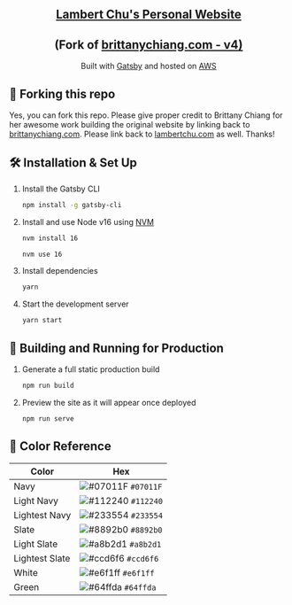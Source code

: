 <h2 align="center">
  <a href="https://lambertchu.com" target="_blank"> Lambert Chu's Personal Website</a>
</h2>
<h2 align="center">
   (Fork of <a href="https://brittanychiang.com" target="_blank"> brittanychiang.com - v4)</a>
</h2>

<p align="center">
  Built with <a href="https://www.gatsbyjs.org/" target="_blank">Gatsby</a> and hosted on <a href="https://aws.amazon.com" target="_blank">AWS</a>
</p>

## 🚨 Forking this repo

Yes, you can fork this repo. Please give proper credit to Brittany Chiang for her awesome work building the original website by linking back to [brittanychiang.com](https://brittanychiang.com). Please link back to [lambertchu.com](https://lambertchu.com) as well. Thanks!

## 🛠 Installation & Set Up

1. Install the Gatsby CLI

   ```sh
   npm install -g gatsby-cli
   ```

2. Install and use Node v16 using [NVM](https://github.com/nvm-sh/nvm)

   ```sh
   nvm install 16

   nvm use 16
   ```

3. Install dependencies

   ```sh
   yarn
   ```

4. Start the development server

   ```sh
   yarn start
   ```

## 🚀 Building and Running for Production

1. Generate a full static production build

   ```sh
   npm run build
   ```

1. Preview the site as it will appear once deployed

   ```sh
   npm run serve
   ```

## 🎨 Color Reference

| Color          | Hex                                                                |
| -------------- | ------------------------------------------------------------------ |
| Navy           | ![#07011F](https://via.placeholder.com/10/07011F?text=+) `#07011F` |
| Light Navy     | ![#112240](https://via.placeholder.com/10/07011F?text=+) `#112240` |
| Lightest Navy  | ![#233554](https://via.placeholder.com/10/303C55?text=+) `#233554` |
| Slate          | ![#8892b0](https://via.placeholder.com/10/8892b0?text=+) `#8892b0` |
| Light Slate    | ![#a8b2d1](https://via.placeholder.com/10/a8b2d1?text=+) `#a8b2d1` |
| Lightest Slate | ![#ccd6f6](https://via.placeholder.com/10/ccd6f6?text=+) `#ccd6f6` |
| White          | ![#e6f1ff](https://via.placeholder.com/10/e6f1ff?text=+) `#e6f1ff` |
| Green          | ![#64ffda](https://via.placeholder.com/10/64ffda?text=+) `#64ffda` |
